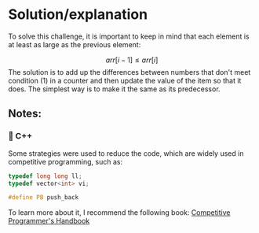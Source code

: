 # Solution/explanation
To solve this challenge, it is important to keep in mind that each element is at least as large as the previous element:

$$arr[i-1]  \leq arr[i] \tag{1}$$ 
The solution is to add up the differences between numbers that don't meet condition $(1)$ in a counter and then update the value of the item so that it does. The simplest way is to make it the same as its predecessor.

## Notes:

### 🔵 C++
Some strategies were used to reduce the code, which are widely used in competitive programming, such as:

```cpp
typedef long long ll;
typedef vector<int> vi;

#define PB push_back
```

To learn more about it, I recommend the following book: [Competitive Programmer's Handbook](https://cses.fi/book/index.php)

